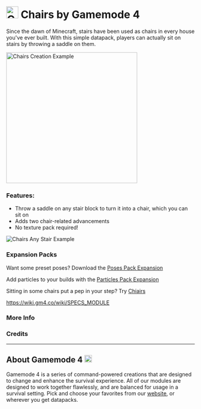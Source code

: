 # <img src="https://raw.githubusercontent.com/Gamemode4Dev/GM4_Datapacks/master/base/images/gm4_logo.png" alt="GM4 Logo" width="32" /> Chairs by Gamemode 4

Since the dawn of Minecraft, stairs have been used as chairs in every house you've ever built. With this simple datapack, players can actually sit on stairs by throwing a saddle on them. 

<img src="images/chairs_creation_example.webp" alt="Chairs Creation Example" width="350"/> <!--$localAssetToURL--> <!--$modrinth:replaceWithVideo-->

### Features:
- Throw a saddle on any stair block to turn it into a chair, which you can sit on
- Adds two chair-related advancements
- No texture pack required!

![Chairs Any Stair Example](images/chairs_any_stair_example.png) <!--$localAssetToURL-->

### Expansion Packs
<!--- these will get links when those pages are made available-->
Want some preset poses? Download the [Poses Pack Expansion]($dynamicLink:gm4_poses_pack)

Add particles to your builds with the [Particles Pack Expansion]($dynamicLink:gm4_particles_pack)

Sitting in some chairs put a pep in your step? Try [Chiairs]($dynamicLink:gm4_chairs)

https://wiki.gm4.co/wiki/SPECS_MODULE

### More Info
<!--$youtubeLinkInsert-->

<!--$wikiLinkInsert-->

### Credits
<!--$creditsInsert -->


---
## About Gamemode 4 <img src="https://raw.githubusercontent.com/Gamemode4Dev/GM4_Datapacks/master/base/images/gm4_logo.png" alt="Gamemode 4 Logo" width="20"/>
Gamemode 4 is a series of command-powered creations that are designed to change and enhance the survival experience. All of our modules are designed to work together flawlessly, and are balanced for usage in a survival setting. Pick and choose your favorites from our [website](https://gm4.co), or wherever you get datapacks.

